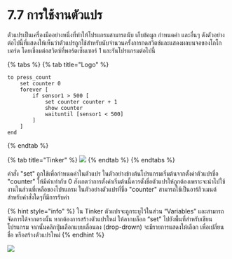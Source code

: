 # 7.7 การใช้งานตัวแปร

ตัวแปรเป็นเครื่องมืออย่างหนึ่งที่ทำให้โปรแกรมสามารถนับ เก็บข้อมูล กำหนดค่า และอื่นๆ ดังตัวอย่างต่อไปนี้ที่แสดงให้เห็นว่าตัวแปรถูกใช้สำหรับนับจำนวนครั้งการกดสวิตซ์และแสดงผลบนจอของโกโกบอร์ด โดยเชื่อมต่อสวิตซ์ที่พอร์ตเซ็นเซอร์ 1 และรันโปรแกรมต่อไปนี้

{% tabs %}
{% tab title="Logo" %}
```text
to press_count
    set counter 0
    forever [
        if sensor1 > 500 [ 
            set counter counter + 1 
            show counter 
            waituntil [sensor1 < 500]
        ]
    ]
end
```
{% endtab %}

{% tab title="Tinker" %}
![](https://lh6.googleusercontent.com/YIcKKPd6BdOsRpyhiBmMULTE1wGTkAPrzFzVu0PwLzO2FmxM390GV1zfk6d9Y0WIgp1UI10WL6AZ0KgDUuwC-yiu1cZ6YIk-h0Z2yUOYrWWILc1sBrV_z8AejLNQ2iYshJgdFvjy)
{% endtab %}
{% endtabs %}

คำสั่ง "set" ถูกใช้เพื่อกำหนดค่าในตัวแปร ในตัวอย่างข้างต้นโปรแกรมเริ่มต้นจากตั้งค่าตัวแปรชื่อ "counter" ให้มีค่าเท่ากับ 0 สังเกตว่าการตั้งค่าเริ่มต้นนี้ควรตั้งชื่อตัวแปรให้ถูกต้องเพราะจะนำไปใช้งานในส่วนที่เหลือของโปรแกรม ในตัวอย่างตัวแปรที่ชื่อ "counter" สามารถใช้เป็นอาร์กิวเมนต์สำหรับคำสั่งใดๆที่มีการรับค่า

{% hint style="info" %}
ใน Tinker ตัวแปรจะถูกระบุไว้ในส่วน “Variables” และสามารถจัดการได้จากตรงนั้น หากต้องการสร้างตัวแปรใหม่ ให้ลากบล็อก “set” ไปยังพื้นที่สำหรับเขียนโปรแกรม จากนั้นคลิกปุ่มเลือกแบบเลื่อนลง \(drop-drown\) จะมีรายการแสดงให้เลือก เพื่อเปลี่ยนชื่อ หรือสร้างตัวแปรใหม่
{% endhint %}

![](https://lh3.googleusercontent.com/5at4y_DcVZyn-h1WJaH5GqmF5772E-W9qP6dY01BqZDlH7DH6GXHfvr8qRZ0Xc8t75S6OckO79i0BGjO-qSpvwxujLyUm1KEMc-8bQvx7G45NJlBWzfy01dne1PgFViZoUmuWVk7)

